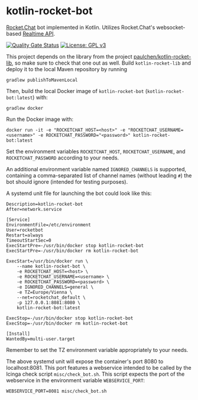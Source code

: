 # kotlin-rocket-bot

[Rocket.Chat](https://rocket.chat/) bot implemented in Kotlin. Utilizes Rocket.Chat's websocket-based [Realtime API](https://developer.rocket.chat/api/realtime-api).

[![Quality Gate Status](https://sonarcloud.io/api/project_badges/measure?project=paulchen_kotlin-rocket-bot&metric=alert_status)](https://sonarcloud.io/dashboard?id=paulchen_kotlin-rocket-bot)
[![License: GPL v3](https://img.shields.io/badge/License-GPLv3-blue.svg)](https://www.gnu.org/licenses/gpl-3.0)

This project depends on the library from the project [paulchen/kotlin-rocket-lib](https://github.com/paulchen/kotlin-rocket-lib),
so make sure to check that one out as well. Build `kotlin-rocket-lib` and deploy it
to the local Maven repository by running

`gradlew publishToMavenLocal`

Then, build the local Docker image of `kotlin-rocket-bot` (`kotlin-rocket-bot:latest`) with:

`gradlew docker`

Run the Docker image with:

`docker run -it -e "ROCKETCHAT_HOST=<host>" -e "ROCKETCHAT_USERNAME=<username>" -e ROCKETCHAT_PASSWORD="<password>" kotlin-rocket-bot:latest`

Set the environment variables `ROCKETCHAT_HOST`, `ROCKETCHAT_USERNAME`, and `ROCKETCHAT_PASSWORD` according to your needs.

An additional environment variable named `IGNORED_CHANNELS` is supported, containing a comma-separated list of channel names (without leading `#`) the bot should ignore (intended for testing purposes).

A systemd unit file for launching the bot could look like this:

```[Unit]
Description=kotlin-rocket-bot
After=network.service

[Service]
EnvironmentFile=/etc/environment
User=rocketbot
Restart=always
TimeoutStartSec=0
ExecStartPre=-/usr/bin/docker stop kotlin-rocket-bot
ExecStartPre=-/usr/bin/docker rm kotlin-rocket-bot

ExecStart=/usr/bin/docker run \
    --name kotlin-rocket-bot \
    -e ROCKETCHAT_HOST=<host> \
    -e ROCKETCHAT_USERNAME=<username> \
    -e ROCKETCHAT_PASSWORD=<password> \
    -e IGNORED_CHANNELS=general \
    -e TZ=Europe/Vienna \
    --net=rocketchat_default \
    -p 127.0.0.1:8081:8080 \
    kotlin-rocket-bot:latest

ExecStop=-/usr/bin/docker stop kotlin-rocket-bot
ExecStop=-/usr/bin/docker rm kotlin-rocket-bot

[Install]
WantedBy=multi-user.target
```

Remember to set the TZ environment variable appropriately to your needs.

The above systemd unit will expose the container's port 8080 to localhost:8081.
This port features a webservice intended to be called by the Icinga check script `misc/check_bot.sh`.
This script expects the port of the webservice in the environment variable `WEBSERVICE_PORT`:

`WEBSERVICE_PORT=8081 misc/check_bot.sh`
